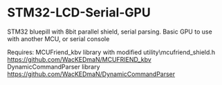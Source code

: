 # STM32-LCD-Serial-GPU
STM32 bluepill with 8bit parallel shield, serial parsing. Basic GPU to use with another MCU, or serial console

Requires: 
MCUFriend_kbv library with modified utility\mcufriend_shield.h https://github.com/WacKEDmaN/MCUFRIEND_kbv
DynamicCommandParser library https://github.com/WacKEDmaN/DynamicCommandParser
